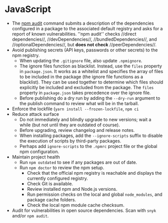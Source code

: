 # JavaScript

* The [npm audit](https://docs.npmjs.com/getting-started/running-a-security-audit) command submits a description of the dependencies configured in a package to the associated default registry and asks for a report of known vulnerabilities. ''npm audit'' checks //direct dependencies//, //devDependencies//, //bundledDependencies//, and //optionalDependencies//, but **does not check** //peerDependencies//.
* Avoid publishing secrets (API keys, passwords or other secrets) to the npm registry. 
  * When updating the `.gitignore` file, also update `.npmignore`.
  * The ignore files function as blacklist. Instead, use the `files` property in `package.json`. It works as a whitelist and specifies the array of files to be included in the package (the ignore file functions as a blacklist). They can be used together to determine which files should explicitly be included and excluded from the package. The `files` property in `package.json` takes precedence over the ignore file.
  * Before publishing do a dry run by adding the `--dry-run` argument to the publish command to review what will be in the tarball.
* Enforce the lockfile (`yarn install --frozen-lockfile`, `npm ci`
* Reduce attack surface
  * Do not immediately and blindly upgrade to new versions; wait a while (but not until they are outdated of course).
  * Before upgrading, review changelog and release notes.
  * When installing packages, add the `--ignore-scripts` suffix to disable the execution of scripts by third-party packages.
  * Perhaps add `ignore-scripts` to the `.npmrc` project file or the global npm configuration.
* Maintain project health
  * Run `npm outdated` to see if any packages are out of date.
  * Run `npm doctor` to review the npm setup.
    * Check that the official npm registry is reachable and displays the currently configured registry.
    * Check Git is available.
    * Review installed npm and Node.js versions.
    * Run permission checks on the local and global `node_modules`, and package cache folders.
    * Check the local npm module cache checksum.
* Audit for vulnerabilities in open source dependencies. Scan with `snyk` and/or `npm audit`.



